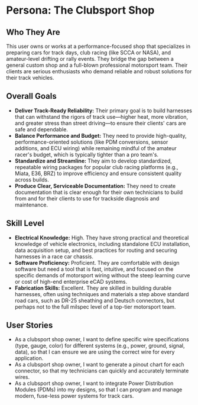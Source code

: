 # Persona: The Clubsport Shop

## Who They Are
This user owns or works at a performance-focused shop that specializes in preparing cars for track days, club racing (like SCCA or NASA), and amateur-level drifting or rally events. They bridge the gap between a general custom shop and a full-blown professional motorsport team. Their clients are serious enthusiasts who demand reliable and robust solutions for their track vehicles.

## Overall Goals
*   **Deliver Track-Ready Reliability:** Their primary goal is to build harnesses that can withstand the rigors of track use—higher heat, more vibration, and greater stress than street driving—to ensure their clients' cars are safe and dependable.
*   **Balance Performance and Budget:** They need to provide high-quality, performance-oriented solutions (like PDM conversions, sensor additions, and ECU wiring) while remaining mindful of the amateur racer's budget, which is typically tighter than a pro team's.
*   **Standardize and Streamline:** They aim to develop standardized, repeatable wiring packages for popular club racing platforms (e.g., Miata, E36, BRZ) to improve efficiency and ensure consistent quality across builds.
*   **Produce Clear, Serviceable Documentation:** They need to create documentation that is clear enough for their own technicians to build from and for their clients to use for trackside diagnosis and maintenance.

## Skill Level
*   **Electrical Knowledge:** High. They have strong practical and theoretical knowledge of vehicle electronics, including standalone ECU installation, data acquisition setup, and best practices for routing and securing harnesses in a race car chassis.
*   **Software Proficiency:** Proficient. They are comfortable with design software but need a tool that is fast, intuitive, and focused on the specific demands of motorsport wiring without the steep learning curve or cost of high-end enterprise eCAD systems.
*   **Fabrication Skills:** Excellent. They are skilled in building durable harnesses, often using techniques and materials a step above standard road cars, such as DR-25 sheathing and Deutsch connectors, but perhaps not to the full milspec level of a top-tier motorsport team.

## User Stories
*   As a clubsport shop owner, I want to define specific wire specifications (type, gauge, color) for different systems (e.g., power, ground, signal, data), so that I can ensure we are using the correct wire for every application.
*   As a clubsport shop owner, I want to generate a pinout chart for each connector, so that my technicians can quickly and accurately terminate wires.
*   As a clubsport shop owner, I want to integrate Power Distribution Modules (PDMs) into my designs, so that I can program and manage modern, fuse-less power systems for track cars.
